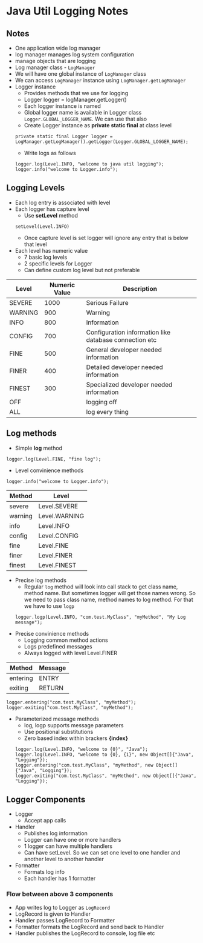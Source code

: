# Java Util Logging Notes

## Notes
* One application wide log manager
* log manager manages log system configuration
* manage objects that are logging
* Log manager class - `LogManager`
* We will have one global instance of `LogManager` class
* We can access `LogManager` instance using `LogManager.getLogManager`
* Logger instance
    * Provides methods that we use for logging
    * Logger logger = logManager.getLogger()
    * Each logger instance is named
    * Global logger name is available in Logger class `Logger.GLOBAL_LOGGER_NAME`. We can use that also
    * Create Logger instance as **private static final** at class level
    ```
    private static final Logger logger = LogManager.getLogManager().getLogger(Logger.GLOBAL_LOGGER_NAME);
    ```
    * Write logs as follows
    ```
    logger.log(Level.INFO, "welcome to java util logging");
	logger.info("welcome to Logger.info");
    ```

## Logging Levels
* Each log entry is associated with level
* Each logger has capture level
    * Use **setLevel** method
    ```
    setLevel(Level.INFO)
    ```
    * Once capture level is set logger will ignore any entry that is below that level
* Each level has numeric value
    * 7 basic log levels
    * 2 specific levels for Logger
    * Can define custom log level but not preferable

Level            | Numeric Value   | Description
---------------  | --------------- | ---------------
SEVERE           | 1000            | Serious Failure
WARNING          | 900             | Warning
INFO             | 800             | Information
CONFIG           | 700             | Configuration information like database connection etc
FINE             | 500             | General developer needed information
FINER            | 400             | Detailed developer needed information
FINEST           | 300             | Specialized developer needed information
OFF              |                 | logging off
ALL              |                 | log every thing

## Log methods
* Simple **log** method
```
logger.log(Level.FINE, "fine log");
```
* Level convinience methods
```
logger.info("welcome to Logger.info");
```

Method          | Level
--------------- | ---------------
severe          | Level.SEVERE
warning         | Level.WARNING
info            | Level.INFO
config          | Level.CONFIG
fine            | Level.FINE
finer           | Level.FINER
finest          | Level.FINEST

* Precise log methods
    * Regular `log` method will look into call stack to get class name, method name. But sometimes logger will get those names wrong. So we need to pass class name, method names to log method. For that we have to use `logp`
    ```
    logger.logp(Level.INFO, "com.test.MyClass", "myMethod", "My Log message");
    ```
* Precise convinience methods
    * Logging common method actions
    * Logs predefined messages
    * Always logged with level Level.FINER

Method      | Message
------------|------------
entering    | ENTRY
exiting     | RETURN

```
logger.entering("com.test.MyClass", "myMethod");
logger.exiting("com.test.MyClass", "myMethod");
```
* Parameterized message methods
    * log, logp supports message parameters
    * Use positional substitutions
    * Zero based index within brackers **{index}**
    ```
    logger.log(Level.INFO, "welcome to {0}", "Java");
    logger.log(Level.INFO, "welcome to {0}, {1}", new Object[]{"Java", "Logging"});
    logger.entering("com.test.MyClass", "myMethod", new Object[]{"Java", "Logging"});
    logger.exiting("com.test.MyClass", "myMethod", new Object[]{"Java", "Logging"});
    ```
	
## Logger Components
* Logger
	* Accept app calls
* Handler
	* Publishes log information
	* Logger can have one or more handlers
	* 1 logger can have multiple handlers
	* Can have setLevel. So we can set one level to one handler and another level to another handler
* Formatter
	* Formats log info
	* Each handler has 1 formatter
	
### Flow between above 3 components
* App writes log to Logger as `LogRecord`
* LogRecord is given to Handler
* Handler passes LogRecord to Formatter
* Formatter formats the LogRecord and send back to Handler
* Handler publishes the LogRecord to console, log file etc
